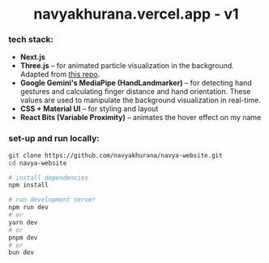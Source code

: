 <h1 align="center">
  navyakhurana.vercel.app - v1
</h1>
<!-- <p align="center"> The first iteration of  <a href="https://navyakhurana.vercel.app" target="_blank">navyakhurana.vercel.app</a>, built with Next.js & leveraging React Bits and Material UI. </p> -->
<!-- ![image](https://github.com/user-attachments/assets/77357a31-ec1a-4cc8-82ee-139d0097cbe5)  -->

### tech stack:

- **Next.js**
- **Three.js** – for animated particle visualization in the background. Adapted from [this repo](https://github.com/franky-adl/waves-value-noise/tree/master).
- **Google Gemini's MediaPipe (HandLandmarker)** – for detecting hand gestures and calculating finger distance and hand orientation. These values are used to manipulate the background visualization in real-time.
- **CSS + Material UI** – for styling and layout
- **React Bits (Variable Proximity)** – animates the hover effect on my name


### set-up and run locally:

```bash
git clone https://github.com/navyakhurana/navya-website.git
cd navya-website

# install dependencies
npm install

# run development server
npm run dev
# or
yarn dev
# or
pnpm dev
# or
bun dev
```
